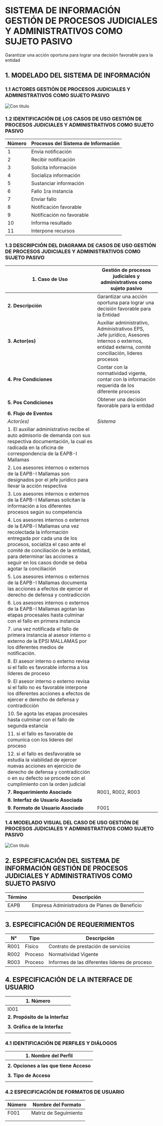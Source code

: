# SISTEMA DE INFORMACIÓN GESTIÓN DE PROCESOS JUDICIALES Y ADMINISTRATIVOS COMO SUJETO PASIVO

Garantizar una acción oportuna para lograr una decisión favorable para la entidad

## 1. MODELADO DEL SISTEMA DE INFORMACIÓN

### 1.1 ACTORES GESTIÓN DE PROCESOS JUDICIALES Y ADMINISTRATIVOS COMO SUJETO PASIVO

![Con titulo](img/ActoresSujetoPasivo.jpg "Actores")

### 1.2 IDENTIFICACIÓN DE LOS CASOS DE USO GESTIÓN DE PROCESOS JUDICIALES Y ADMINISTRATIVOS COMO SUJETO PASIVO



| Número | Procesos del Sistema de Información |
| ------ | ----------------------------------- |
| 1      | Envia notificación                  |
| 2      | Recibir notificación                |
| 3      | Solicita información                |
| 4      | Socializa información               |
| 5      | Sustanciar información              |
| 6      | Fallo 1ra instancia                 |
| 7      | Enviar fallo                        |
| 8      | Notificación favorable              |
| 9      | Notificación no favorable           |
| 10     | Informa resultado                   |
| 11     | Interpone recursos                  |

### 1.3 DESCRIPCIÓN DEL DIAGRAMA DE CASOS DE USO GESTIÓN DE PROCESOS JUDICIALES Y ADMINISTRATIVOS COMO SUJETO PASIVO

| **1. Caso de Uso** | Gestión de procesos judiciales y administrativos como sujeto pasivo|
| - | - |
| **2. Descripción** | Garantizar una acción oportuna para lograr una decisión favorable para la Entidad |  
| **3. Actor(es)**   | Auxiliar administrativo, Administrativos EPS, Jefe jurídico, Asesores internos o externos, entidad externa, comité conciliación, lideres procesos  |
| **4. Pre Condiciones** | Contar con la normatividad vigente, contar con la información requerida de los diferente procesos |
| **5. Pos Condiciones** | Obtener una decisión favorable para la entidad|
| **6. Flujo de Eventos** |
| *Actor(es)* | *Sistema* |
| 1. El auxiliar administrativo recibe el auto admisorio de demanda con sus respectiva documentación, la cual es radicada en la oficina de correspondencia de la EAPB-I Mallamas |  |
| 2. Los asesores internos o externos de la EAPB-I Mallamas son designados por el jefe jurídico para llevar la acción respectiva  |  |
| 3. Los asesores internos o externos de la EAPB-I Mallamas solicitan la información a los diferentes procesos según su competencia  |  |
| 4. Los asesores internos o externos de la EAPB-I Mallamas una vez recolectada la información entregada por cada una de los procesos, socializa el caso ante el comité de conciliación de la entidad, para determinar las acciones a seguir en los casos donde se deba agotar la conciliación |  |
| 5. Los asesores internos o externos de la EAPB-I Mallamas documenta las acciones a efectos de ejercer el derecho de defensa y contradicción ||
| 6. Los asesores internos o externos de la EAPB-I Mallamas agotan las etapas procesales hasta culminar con el  fallo en primera instancia  |  |
| 7. una vez notificada el fallo de primera instancia al asesor interno o externo de la EPSI MALLAMAS por los diferentes medios  de notificación.  |  |
| 8. El asesor interno o externo  revisa si el fallo es favorable informa a los lideres de proceso  |  |
| 9. El asesor interno o externo revisa si el fallo no es favorable interpone los diferentes acciones a efectos de ejercer e derecho de defensa y contradicción  |  |
| 10. Se agota las etapas procesales hasta culminar con el fallo de segunda estancia  |  |
| 11. si el fallo es favorable de comunica con los lideres del proceso  |  |
| 12. si el fallo es desfavorable se estudia la viabilidad de ejercer nuevas acciones en ejercicio de derecho de defensa y contradicción o en su defecto se procede con el cumplimiento con la orden judicial  |  |
| **7. Requerimiento Asociado** | R001, R002, R003 |
| **8. Interfaz de Usuario Asociada** |  |
| **9. Formato de Usuario Asociado** |F001 |

### 1.4 MODELADO VISUAL DEL CASO DE USO GESTIÓN DE PROCESOS JUDICIALES Y ADMINISTRATIVOS COMO SUJETO PASIVO

![Con titulo](img/FlujoSujetoPasivo.jpg "Caso de uso")

## 2. ESPECIFICACIÓN DEL SISTEMA DE INFORMACIÓN GESTIÓN DE PROCESOS JUDICIALES Y ADMINISTRATIVOS COMO SUJETO PASIVO

| Término | Descripción                                   |
| ------- | --------------------------------------------- |
| EAPB    | Empresa Administradora de Planes de Beneficio |
|         |                                               |

## 3. ESPECIFICACIÓN DE REQUERIMIENTOS

| **N°** | **Tipo** | **Descripción** |
| - | - | - |
| R001 | Físico | Contrato de prestación de servicios |
| R002 | Proceso | Normatividad Vigente |
| R003 | Proceso | Informes de las diferentes lideres de proceso |

## 4. ESPECIFICACIÓN DE LA INTERFACE DE USUARIO

| **1. Número** |
| - |
| I001 |
| **2. Propósito de la Interfaz** |
|  |
| **3. Gráfica de la Interfaz**|
|  |

### 4.1 IDENTIFICACIÓN DE PERFILES Y DIÁLOGOS

| **1. Nombre del Perfil** |
| - |
|  |
| **2. Opciones a las que tiene Acceso**|
|  |
| **3. Tipo de Acceso** |
|  |

### 4.2 ESPECIFICACIÓN DE FORMATOS DE USUARIO

| Número | Nombre del Formato    |
| ------ | --------------------- |
| F001   | Matriz de Seguimiento |
|        |                       |
|        |                       |